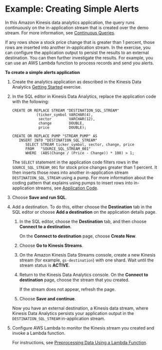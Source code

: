 # Example: Creating Simple Alerts<a name="app-simple-alerts"></a>

In this Amazon Kinesis data analytics application, the query runs continuously on the in\-application stream that is created over the demo stream\. For more information, see [Continuous Queries](continuous-queries-concepts.md)\. 

If any rows show a stock price change that is greater than 1 percent, those rows are inserted into another in\-application stream\. In the exercise, you can configure the application output to persist the results to an external destination\. You can then further investigate the results\. For example, you can use an AWS Lambda function to process records and send you alerts\. 

**To create a simple alerts application**

1. Create the analytics application as described in the Kinesis Data Analytics [Getting Started](http://docs.aws.amazon.com/kinesisanalytics/latest/dev/get-started-exercise.html) exercise\.

1. In the SQL editor in Kinesis Data Analytics, replace the application code with the following: 

   ```
   CREATE OR REPLACE STREAM "DESTINATION_SQL_STREAM" 
              (ticker_symbol VARCHAR(4), 
               sector        VARCHAR(12), 
               change        DOUBLE, 
               price         DOUBLE);
   
   CREATE OR REPLACE PUMP "STREAM_PUMP" AS 
      INSERT INTO "DESTINATION_SQL_STREAM"
         SELECT STREAM ticker_symbol, sector, change, price 
         FROM   "SOURCE_SQL_STREAM_001"
         WHERE  (ABS(Change / (Price - Change)) * 100) > 1;
   ```

   The `SELECT` statement in the application code filters rows in the `SOURCE_SQL_STREAM_001` for stock price changes greater than 1 percent\. It then inserts those rows into another in\-application stream `DESTINATION_SQL_STREAM` using a pump\. For more information about the coding pattern that explains using pumps to insert rows into in\-application streams, see [Application Code](how-it-works-app-code.md)\.

1. Choose **Save and run SQL**\.

1. Add a destination\. To do this, either choose the **Destination** tab in the SQL editor or choose **Add a destination** on the application details page\.

   1. In the SQL editor, choose the **Destination** tab, and then choose **Connect to a destination**\. 

      On the **Connect to destination** page, choose **Create New**\. 

   1. Choose **Go to Kinesis Streams**\. 

   1. On the Amazon Kinesis Data Streams console, create a new Kinesis stream \(for example, `gs-destination`\) with one shard\. Wait until the stream status is **ACTIVE**\.

   1. Return to the Kinesis Data Analytics console\. On the **Connect to destination** page, choose the stream that you created\. 

      If the stream does not appear, refresh the page\.

   1. Choose **Save and continue**\.

   Now you have an external destination, a Kinesis data stream, where Kinesis Data Analytics persists your application output in the `DESTINATION_SQL_STREAM` in\-application stream\.

1. Configure AWS Lambda to monitor the Kinesis stream you created and invoke a Lambda function\. 

   For instructions, see [Preprocessing Data Using a Lambda Function](lambda-preprocessing.md)\.